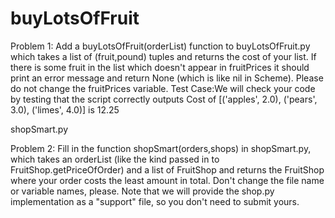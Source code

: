 # buyLotsOfFruit
Problem 1: Add a buyLotsOfFruit(orderList) function to buyLotsOfFruit.py which takes a list of (fruit,pound) tuples and returns the cost of your list. If there is some fruit in the list which doesn't appear in fruitPrices it should print an error message and return None (which is like nil in Scheme). Please do not change the fruitPrices variable. Test Case:We will check your code by testing that the script correctly outputs  Cost of [('apples', 2.0), ('pears', 3.0), ('limes', 4.0)] is 12.25


shopSmart.py

Problem 2: Fill in the function shopSmart(orders,shops) in shopSmart.py, which takes an orderList (like the kind passed in to FruitShop.getPriceOfOrder) and a list of FruitShop and returns the FruitShop where your order costs the least amount in total. Don't change the file name or variable names, please. Note that we will provide the shop.py implementation as a "support" file, so you don't need to submit yours.
